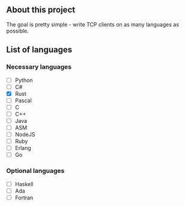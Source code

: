 ## About this project
The goal is pretty simple - write TCP clients on as many languages as possible.

## List of languages

### Necessary languages
- [ ] Python
- [ ] C#
- [x] Rust
- [ ] Pascal
- [ ] C
- [ ] C++
- [ ] Java
- [ ] ASM
- [ ] NodeJS
- [ ] Ruby
- [ ] Erlang
- [ ] Go

### Optional languages

- [ ] Haskell
- [ ] Ada
- [ ] Fortran